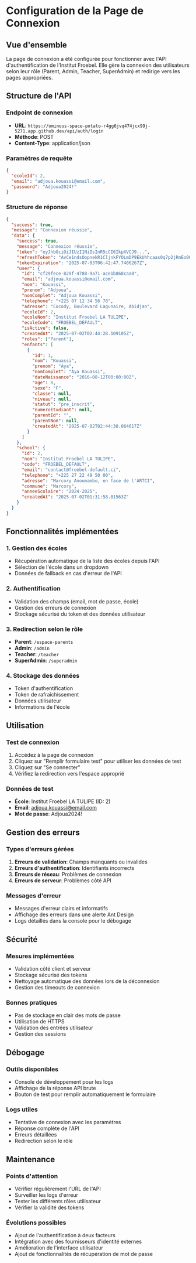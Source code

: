# Configuration de la Page de Connexion

## Vue d'ensemble

La page de connexion a été configurée pour fonctionner avec l'API d'authentification de l'Institut Froebel. Elle gère la connexion des utilisateurs selon leur rôle (Parent, Admin, Teacher, SuperAdmin) et redirige vers les pages appropriées.

## Structure de l'API

### Endpoint de connexion
- **URL**: `https://ominous-space-potato-r4gg6jvq474jcx99j-5271.app.github.dev/api/auth/login`
- **Méthode**: POST
- **Content-Type**: application/json

### Paramètres de requête
```json
{
  "ecoleId": 2,
  "email": "adjoua.kouassi@email.com",
  "password": "Adjoua2024!"
}
```

### Structure de réponse
```json
{
  "success": true,
  "message": "Connexion réussie",
  "data": {
    "success": true,
    "message": "Connexion réussie",
    "token": "eyJhbGciOiJIUzI1NiIsInR5cCI6IkpXVCJ9...",
    "refreshToken": "AvCe1ndsOopnekR1CljnkFYOLmDP9EkUhhcaas0q7p2jRmEo06HOiLaAT4oyViVXmMCp/Rp9OitYcLuUA1f8hw==",
    "tokenExpiration": "2025-07-03T06:42:47.7406267Z",
    "user": {
      "id": "cf29fece-829f-4788-9a71-ace1b868caa0",
      "email": "adjoua.kouassi@email.com",
      "nom": "Kouassi",
      "prenom": "Adjoua",
      "nomComplet": "Adjoua Kouassi",
      "telephone": "+225 07 12 34 56 78",
      "adresse": "Cocody, Boulevard Lagunaire, Abidjan",
      "ecoleId": 2,
      "ecoleNom": "Institut Froebel LA TULIPE",
      "ecoleCode": "FROEBEL_DEFAULT",
      "isActive": false,
      "createdAt": "2025-07-02T02:44:28.109105Z",
      "roles": ["Parent"],
      "enfants": [
        {
          "id": 1,
          "nom": "Kouassi",
          "prenom": "Aya",
          "nomComplet": "Aya Kouassi",
          "dateNaissance": "2016-08-12T00:00:00Z",
          "age": 8,
          "sexe": "F",
          "classe": null,
          "niveau": null,
          "statut": "pre_inscrit",
          "numeroEtudiant": null,
          "parentId": "",
          "parentNom": null,
          "createdAt": "2025-07-02T02:44:30.064617Z"
        }
      ]
    },
    "school": {
      "id": 2,
      "nom": "Institut Froebel LA TULIPE",
      "code": "FROEBEL_DEFAULT",
      "email": "contact@froebel-default.ci",
      "telephone": "+225 27 22 49 50 00",
      "adresse": "Marcory Anoumambo, en face de l'ARTCI",
      "commune": "Marcory",
      "anneeScolaire": "2024-2025",
      "createdAt": "2025-07-02T01:31:58.01563Z"
    }
  }
}
```

## Fonctionnalités implémentées

### 1. Gestion des écoles
- Récupération automatique de la liste des écoles depuis l'API
- Sélection de l'école dans un dropdown
- Données de fallback en cas d'erreur de l'API

### 2. Authentification
- Validation des champs (email, mot de passe, école)
- Gestion des erreurs de connexion
- Stockage sécurisé du token et des données utilisateur

### 3. Redirection selon le rôle
- **Parent**: `/espace-parents`
- **Admin**: `/admin`
- **Teacher**: `/teacher`
- **SuperAdmin**: `/superadmin`

### 4. Stockage des données
- Token d'authentification
- Token de rafraîchissement
- Données utilisateur
- Informations de l'école

## Utilisation

### Test de connexion
1. Accédez à la page de connexion
2. Cliquez sur "Remplir formulaire test" pour utiliser les données de test
3. Cliquez sur "Se connecter"
4. Vérifiez la redirection vers l'espace approprié

### Données de test
- **École**: Institut Froebel LA TULIPE (ID: 2)
- **Email**: adjoua.kouassi@email.com
- **Mot de passe**: Adjoua2024!

## Gestion des erreurs

### Types d'erreurs gérées
1. **Erreurs de validation**: Champs manquants ou invalides
2. **Erreurs d'authentification**: Identifiants incorrects
3. **Erreurs de réseau**: Problèmes de connexion
4. **Erreurs de serveur**: Problèmes côté API

### Messages d'erreur
- Messages d'erreur clairs et informatifs
- Affichage des erreurs dans une alerte Ant Design
- Logs détaillés dans la console pour le débogage

## Sécurité

### Mesures implémentées
- Validation côté client et serveur
- Stockage sécurisé des tokens
- Nettoyage automatique des données lors de la déconnexion
- Gestion des timeouts de connexion

### Bonnes pratiques
- Pas de stockage en clair des mots de passe
- Utilisation de HTTPS
- Validation des entrées utilisateur
- Gestion des sessions

## Débogage

### Outils disponibles
- Console de développement pour les logs
- Affichage de la réponse API brute
- Bouton de test pour remplir automatiquement le formulaire

### Logs utiles
- Tentative de connexion avec les paramètres
- Réponse complète de l'API
- Erreurs détaillées
- Redirection selon le rôle

## Maintenance

### Points d'attention
- Vérifier régulièrement l'URL de l'API
- Surveiller les logs d'erreur
- Tester les différents rôles utilisateur
- Vérifier la validité des tokens

### Évolutions possibles
- Ajout de l'authentification à deux facteurs
- Intégration avec des fournisseurs d'identité externes
- Amélioration de l'interface utilisateur
- Ajout de fonctionnalités de récupération de mot de passe 